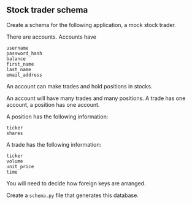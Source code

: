 ## Stock trader schema

Create a schema for the following application, a mock stock trader.

There are accounts. Accounts have
```
username
password_hash
balance
first_name
last_name
email_address
```

An account can make trades and hold positions in stocks.

An account will have many trades and many positions. A trade has one account,
a position has one account.

A position has the following information:

```
ticker
shares
```

A trade has the following information:

```
ticker
volume
unit_price
time
```

You will need to decide how foreign keys are arranged.

Create a `schema.py` file that generates this database.
